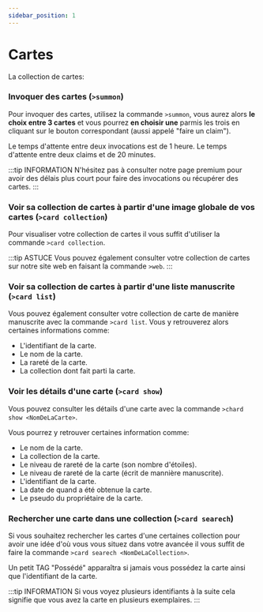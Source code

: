 ```yaml
---
sidebar_position: 1
---
```


# Cartes

La collection de cartes:

### Invoquer des cartes (`>summon`)
Pour invoquer des cartes, utilisez la commande `>summon`, vous aurez alors **le choix entre 3 cartes** et vous pourrez **en choisir une** parmis les trois en cliquant sur le bouton correspondant (aussi appelé "faire un claim").

Le temps d'attente entre deux invocations est de 1 heure.
Le temps d'attente entre deux claims et de 20 minutes.

:::tip INFORMATION
N'hésitez pas à consulter notre page premium pour avoir des délais plus court pour faire des invocations ou récupérer des cartes.
:::

### Voir sa collection de cartes à partir d'une image globale de vos cartes (`>card collection`)
Pour visualiser votre collection de cartes il vous suffit d'utiliser la commande `>card collection`.

:::tip ASTUCE
Vous pouvez également consulter votre collection de cartes sur notre site web en faisant la commande `>web`.
:::

### Voir sa collection de cartes à partir d'une liste manuscrite (`>card list`)
Vous pouvez également consulter votre collection de carte de manière manuscrite avec la commande `>card list`.
Vous y retrouverez alors certaines informations comme:
- L'identifiant de la carte.
- Le nom de la carte.
- La rareté de la carte.
- La collection dont fait parti la carte.

### Voir les détails d'une carte (`>card show`)
Vous pouvez consulter les détails d'une carte avec la commande `>chard show <NomDeLaCarte>`.

Vous pourrez y retrouver certaines information comme:
- Le nom de la carte.
- La collection de la carte.
- Le niveau de rareté de la carte (son nombre d'étoiles).
- Le niveau de rareté de la carte (écrit de mannière manuscrite).
- L'identifiant de la carte.
- La date de quand a été obtenue la carte.
- Le pseudo du propriétaire de la carte.

### Rechercher une carte dans une collection (`>card searech`)
Si vous souhaitez rechercher les cartes d'une certaines collection pour avoir une idée d'où vous vous situez dans votre avancée il vous suffit de faire la commande `>card searech <NomDeLaCollection>`.

Un petit TAG "Possédé" apparaîtra si jamais vous possédez la carte ainsi que l'identifiant de la carte.

:::tip INFORMATION
Si vous voyez plusieurs identifiants à la suite cela signifie que vous avez la carte en plusieurs exemplaires.
:::
